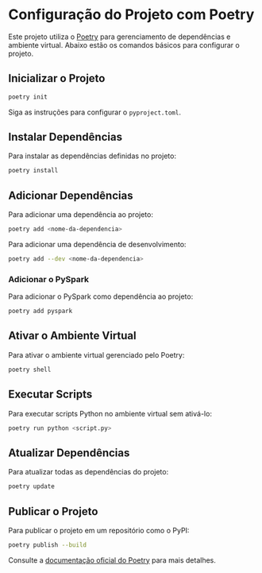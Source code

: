 # Configuração do Projeto com Poetry

Este projeto utiliza o [Poetry](https://python-poetry.org/) para gerenciamento de dependências e ambiente virtual. Abaixo estão os comandos básicos para configurar o projeto.

## Inicializar o Projeto
```bash
poetry init
```
Siga as instruções para configurar o `pyproject.toml`.

## Instalar Dependências
Para instalar as dependências definidas no projeto:
```bash
poetry install
```

## Adicionar Dependências
Para adicionar uma dependência ao projeto:
```bash
poetry add <nome-da-dependencia>
```

Para adicionar uma dependência de desenvolvimento:
```bash
poetry add --dev <nome-da-dependencia>
```

### Adicionar o PySpark
Para adicionar o PySpark como dependência ao projeto:
```bash
poetry add pyspark
```

## Ativar o Ambiente Virtual
Para ativar o ambiente virtual gerenciado pelo Poetry:
```bash
poetry shell
```

## Executar Scripts
Para executar scripts Python no ambiente virtual sem ativá-lo:
```bash
poetry run python <script.py>
```

## Atualizar Dependências
Para atualizar todas as dependências do projeto:
```bash
poetry update
```

## Publicar o Projeto
Para publicar o projeto em um repositório como o PyPI:
```bash
poetry publish --build
```

Consulte a [documentação oficial do Poetry](https://python-poetry.org/docs/) para mais detalhes.